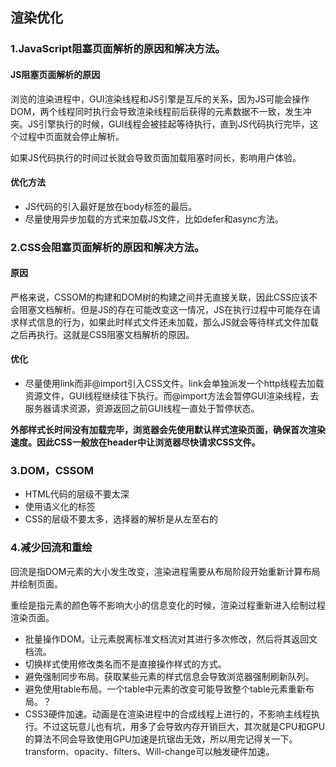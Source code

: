 ## 渲染优化

### 1.JavaScript阻塞页面解析的原因和解决方法。

#### JS阻塞页面解析的原因

浏览的渲染进程中，GUI渲染线程和JS引擎是互斥的关系，因为JS可能会操作DOM，两个线程同时执行会导致渲染线程前后获得的元素数据不一致，发生冲突。JS引擎执行的时候，GUI线程会被挂起等待执行，直到JS代码执行完毕，这个过程中页面就会停止解析。

如果JS代码执行的时间过长就会导致页面加载阻塞时间长，影响用户体验。

#### 优化方法

- JS代码的引入最好是放在body标签的最后。
- 尽量使用异步加载的方式来加载JS文件，比如defer和async方法。

### 2.CSS会阻塞页面解析的原因和解决方法。

#### 原因

严格来说，CSSOM的构建和DOM树的构建之间并无直接关联，因此CSS应该不会阻塞文档解析。但是JS的存在可能改变这一情况，JS在执行过程中可能存在请求样式信息的行为，如果此时样式文件还未加载，那么JS就会等待样式文件加载之后再执行。这就是CSS阻塞文档解析的原因。

#### 优化

- 尽量使用link而非@import引入CSS文件。link会单独派发一个http线程去加载资源文件，GUI线程继续往下执行。而@import方法会暂停GUI渲染线程，去服务器请求资源，资源返回之前GUI线程一直处于暂停状态。

**外部样式长时间没有加载完毕，浏览器会先使用默认样式渲染页面，确保首次渲染速度。因此CSS一般放在header中让浏览器尽快请求CSS文件。**

### 3.DOM，CSSOM

- HTML代码的层级不要太深
- 使用语义化的标签
- CSS的层级不要太多，选择器的解析是从左至右的

### 4.减少回流和重绘

回流是指DOM元素的大小发生改变，渲染进程需要从布局阶段开始重新计算布局并绘制页面。

重绘是指元素的颜色等不影响大小的信息变化的时候，渲染过程重新进入绘制过程渲染页面。

- 批量操作DOM。让元素脱离标准文档流对其进行多次修改，然后将其返回文档流。
- 切换样式使用修改类名而不是直接操作样式的方式。
- 避免强制同步布局。获取某些元素的样式信息会导致浏览器强制刷新队列。
- 避免使用table布局。一个table中元素的改变可能导致整个table元素重新布局。？
- CSS3硬件加速。动画是在渲染进程中的合成线程上进行的，不影响主线程执行。不过这玩意儿也有坑，用多了会导致内存开销巨大，其次就是CPU和GPU的算法不同会导致使用GPU加速是抗锯齿无效，所以用完记得关一下。transform、opacity、filters、Will-change可以触发硬件加速。 